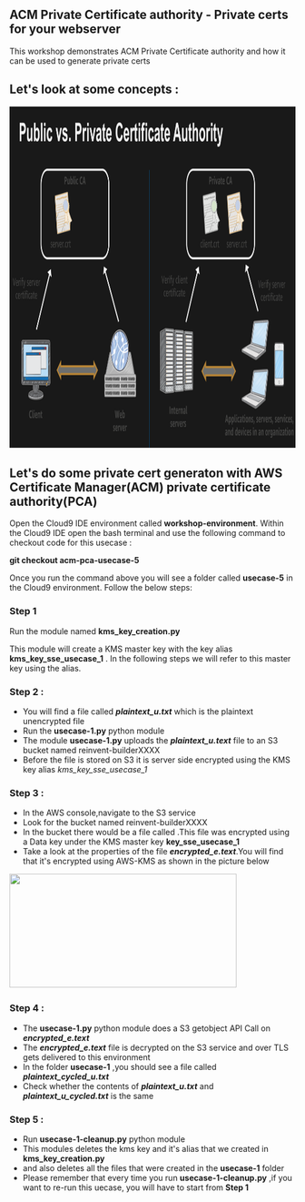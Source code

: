## ACM Private Certificate authority - Private certs for your webserver 

This workshop demonstrates ACM Private Certificate authority and how it can be used to generate private certs 

## Let's look at some concepts :

<a><img src="images/acm-pca-vs-public-ca.png" width="800" height="600"></a><br>

## Let's do some private cert generaton with AWS Certificate Manager(ACM) private certificate authority(PCA)

Open the Cloud9 IDE environment called **workshop-environment**. Within the Cloud9 IDE open the bash terminal and use the following command to checkout code for this usecase :

**git checkout acm-pca-usecase-5**

Once you run the command above you will see a folder called **usecase-5** in the Cloud9 environment. Follow the below steps:

### Step 1 

Run the module named **kms_key_creation.py**

This module will create a KMS master key with the key alias **kms_key_sse_usecase_1** . In the following steps we will refer to this
master key using the alias.

### Step 2 :

* You will find a file called ***plaintext_u.txt*** which is the plaintext unencrypted file
* Run the **usecase-1.py** python module
* The module **usecase-1.py** uploads the ***plaintext_u.text*** file to an S3 bucket named reinvent-builderXXXX 
* Before the file is stored on S3 it is server side encrypted using the KMS key alias *kms_key_sse_usecase_1*

### Step 3 :

* In the AWS console,navigate to the S3 service
* Look for the bucket named reinvent-builderXXXX
* In the bucket there would be a file called    .This file was encrypted using a Data key under the KMS master key **key_sse_usecase_1**
* Take a look at the properties of the file ***encrypted_e.text***.You will find that it's encrypted using AWS-KMS as shown in the picture below

<a><img src="images/in-aws-console-sse.png" width="400" height="200"></a><br>

### Step 4 :

* The **usecase-1.py** python module does a S3 getobject API Call on ***encrypted_e.text***
* The ***encrypted_e.text*** file is decrypted on the S3 service and over TLS gets delivered to this environment
* In the folder **usecase-1** ,you should see a file called ***plaintext_cycled_u.txt*** 
* Check whether the contents of ***plaintext_u.txt*** and ***plaintext_u_cycled.txt*** is the same 

### Step 5 :

* Run **usecase-1-cleanup.py** python module 
* This modules deletes the kms key and it's alias that we created in **kms_key_creation.py**
* and also deletes all the files that were created in the **usecase-1** folder
* Please remember that every time you run **usecase-1-cleanup.py** ,if you want to re-run this uecase,
  you will have to start from **Step 1**